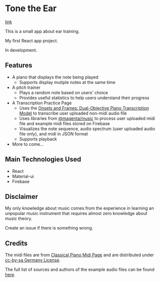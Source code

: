 # Tone the Ear

[link](https://demo-tone-the-ear.snowme34.com/)

This is a small app about ear training.

My first React app project.

In development.

## Features

* A piano that displays the note being played
  * Supports display mutiple notes at the same time
* A pitch trainer
  * Plays a random note based on users' choice
  * Provides useful statistics to help users understand their progress
* A Transcription Practice Page
  * Uses the [Onsets and Frames: Dual-Objective Piano Transcription Model](https://magenta.tensorflow.org/onsets-frames) to transcribe user uploaded non-midi audio file
  * Uses libraries from [@magenta/music](https://tensorflow.github.io/magenta-js/music/modules/_core_player_.html) to process user uploaded midi file and example midi files stored on Firebase
  * Visualizes the note sequence, audio spectrum (user uploaded audio file only), and midi in JSON format
  * Supports playback
* More to come...

## Main Technologies Used

* React
* Material-ui
* Firebase

## Disclaimer

My only knowledge about music comes
from the experience in learning an unpopular music
instrument that requires almost zero knowledge
about music theory.

Create an issue if there is something wrong.

## Credits

The midi files are from [Classical Piano Midi Page](http://www.piano-midi.de/copy.htm) and
are distributed under [cc-by-sa Germany License](https://creativecommons.org/licenses/by-sa/3.0/de/deed.en).

The full list of sources and authors of the example audio files can be found [here](audio-attributions.md).
